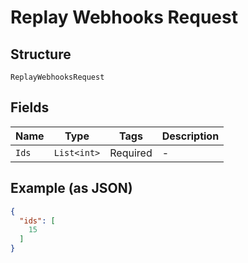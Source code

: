 
# Replay Webhooks Request

## Structure

`ReplayWebhooksRequest`

## Fields

| Name | Type | Tags | Description |
|  --- | --- | --- | --- |
| `Ids` | `List<int>` | Required | - |

## Example (as JSON)

```json
{
  "ids": [
    15
  ]
}
```

